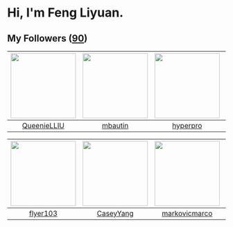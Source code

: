 # Hi, I'm Feng Liyuan.

## My Followers ([90](https://github.com/SunRunAway?tab=followers))

| <img src="https://avatars.githubusercontent.com/u/37468107?v=4" width="150" height="150" /> | <img src="https://avatars.githubusercontent.com/u/552936?v=4" width="150" height="150" /> | <img src="https://avatars.githubusercontent.com/u/2445111?v=4" width="150" height="150" /> | <img src="https://avatars.githubusercontent.com/u/10383?v=4" width="150" height="150" /> |
| :-----------------------------------------------------------------------------------------: | :---------------------------------------------------------------------------------------: | :----------------------------------------------------------------------------------------: | :--------------------------------------------------------------------------------------: |
|                        [QueenieLLIU](https://github.com/QueenieLLIU)                        |                           [mbautin](https://github.com/mbautin)                           |                           [hyperpro](https://github.com/hyperpro)                          |                       [shaobin0604](https://github.com/shaobin0604)                      |

| <img src="https://avatars.githubusercontent.com/u/829039?v=4" width="150" height="150" /> | <img src="https://avatars.githubusercontent.com/u/2445114?v=4" width="150" height="150" /> | <img src="https://avatars.githubusercontent.com/u/52882128?v=4" width="150" height="150" /> | <img src="https://avatars.githubusercontent.com/u/1907938?v=4" width="150" height="150" /> |
| :---------------------------------------------------------------------------------------: | :----------------------------------------------------------------------------------------: | :-----------------------------------------------------------------------------------------: | :----------------------------------------------------------------------------------------: |
|                          [flyer103](https://github.com/flyer103)                          |                          [CaseyYang](https://github.com/CaseyYang)                         |                      [markovicmarco](https://github.com/markovicmarco)                      |                             [pingyu](https://github.com/pingyu)                            |